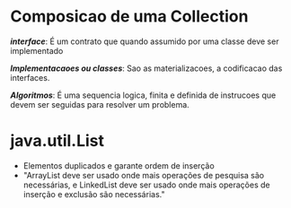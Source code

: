# Composicao de uma Collection

___interface___: É um contrato que quando assumido por uma classe deve ser implementado

___Implementacaoes ou classes___: Sao as materializacoes, a codificacao das interfaces.

___Algoritmos___: É uma sequencia logica, finita e definida de instrucoes que devem ser seguidas para resolver um problema.


# java.util.List
- Elementos duplicados e garante ordem de inserção
- "ArrayList deve ser usado onde mais operações de pesquisa são necessárias, e LinkedList deve ser usado onde mais operações de inserção e exclusão são necessárias."